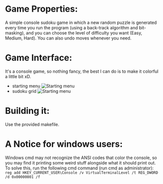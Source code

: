 # Game Properties:
A simple console sudoku game in which a new random puzzle is generated every time you run the program (using a back-track algorithm and bit-masking), and you can choose the level of difficulty you want (Easy, Medium, Hard). You can also undo moves whenever you need.
# Game Interface:
It's a console game, so nothing fancy, the best I can do is to make it colorful a little bit xD. 
* starting menu
![Starting menu](./start.png " ")
* sudoku grid
 ![Starting menu](./playing.png " ")

# Building it:
Use the provided makefile.
# A Notice for windows users:
Windows cmd may not recognize the ANSI codes that color the console, so you may find it printing some weird stuff alongside what it should print out. To solve this, run the following cmd command (run cmd as administrator): `reg add HKEY_CURRENT_USER\Console /v VirtualTerminalLevel /t REG_DWORD /d 0x00000001 /f` 